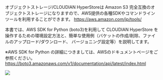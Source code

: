 オブジェクトストレージ/CLOUDIAN HyperStoreは Amazon S3 完全互換のオブジェクトストレージになりますので、AWS提供の各種SDKやコマンドラインツールを利用することができます。
https://aws.amazon.com/jp/tools/

本書では、AWS SDK for Python (boto3)を利用して CLOUDIAN HyperStore を操作するための環境設定方法と、簡単な使用例（バケットの作成/削除、ファイルのアップロード/ダウンロード、 バージョニング設定等）を説明してます。

※AWS SDK for Python の詳細につきましては、AWSのドキュメントページをご参照ください。
https://boto3.amazonaws.com/v1/documentation/api/latest/index.html

![](https://storage.googleapis.com/zenn-user-upload/e58kmw4x9cyvucye7uou2k3xlxuo)
